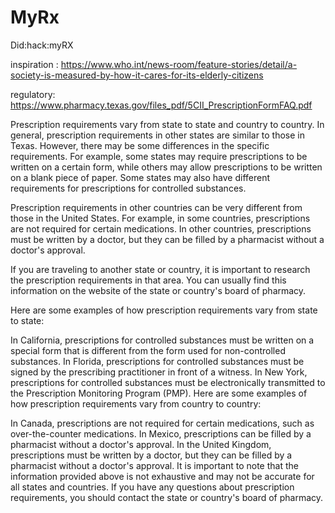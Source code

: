 # MyRx
Did:hack:myRX

inspiration : https://www.who.int/news-room/feature-stories/detail/a-society-is-measured-by-how-it-cares-for-its-elderly-citizens

regulatory: https://www.pharmacy.texas.gov/files_pdf/5CII_PrescriptionFormFAQ.pdf

Prescription requirements vary from state to state and country to country. In general, prescription requirements in other states are similar to those in Texas. However, there may be some differences in the specific requirements. For example, some states may require prescriptions to be written on a certain form, while others may allow prescriptions to be written on a blank piece of paper. Some states may also have different requirements for prescriptions for controlled substances.

Prescription requirements in other countries can be very different from those in the United States. For example, in some countries, prescriptions are not required for certain medications. In other countries, prescriptions must be written by a doctor, but they can be filled by a pharmacist without a doctor's approval.

If you are traveling to another state or country, it is important to research the prescription requirements in that area. You can usually find this information on the website of the state or country's board of pharmacy.

Here are some examples of how prescription requirements vary from state to state:

In California, prescriptions for controlled substances must be written on a special form that is different from the form used for non-controlled substances.
In Florida, prescriptions for controlled substances must be signed by the prescribing practitioner in front of a witness.
In New York, prescriptions for controlled substances must be electronically transmitted to the Prescription Monitoring Program (PMP).
Here are some examples of how prescription requirements vary from country to country:

In Canada, prescriptions are not required for certain medications, such as over-the-counter medications.
In Mexico, prescriptions can be filled by a pharmacist without a doctor's approval.
In the United Kingdom, prescriptions must be written by a doctor, but they can be filled by a pharmacist without a doctor's approval.
It is important to note that the information provided above is not exhaustive and may not be accurate for all states and countries. If you have any questions about prescription requirements, you should contact the state or country's board of pharmacy.
